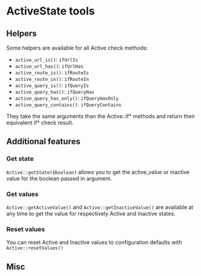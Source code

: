# ActiveState tools

## Helpers

Some helpers are available for all Active check methods:

* `active_url_is()`: `ifUrlIs`
* `active_url_has()`: `ifUrlHas`
* `active_route_is()`: `ifRouteIs`
* `active_route_in()`: `ifRouteIn`
* `active_query_is()`: `ifQueryIs`
* `active_query_has()`: `ifQueryHas`
* `active_query_has_only()`: `ifQueryHasOnly`
* `active_query_contains()`: `ifQueryContains`

They take the same arguments than the Active::if* methods and return their equivalent if* check result.

## Additional features

### Get state

`Active::getState($boolean)` allows you to get the active_value or inactive value for the boolean passed in argument.

### Get values

`Active::getActiveValue()` and `Active::getInactiveValue()` are available at any time to get the value for respectively Active and Inactive states.

### Reset values

You can reset Active and Inactive values to configuration defaults with `Active::resetValues()`

## Misc
